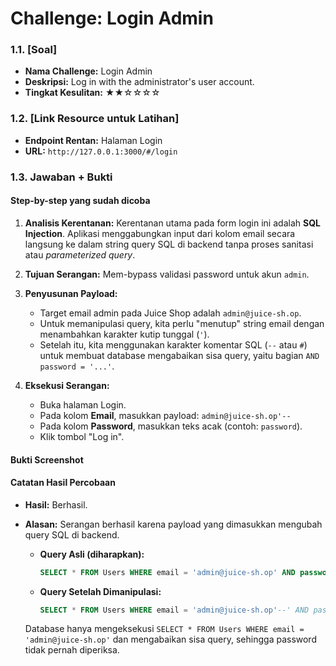 # Challenge: Login Admin

### 1.1. [Soal]

-   **Nama Challenge:** Login Admin
-   **Deskripsi:** Log in with the administrator's user account.
-   **Tingkat Kesulitan:** ★★☆☆☆☆

### 1.2. [Link Resource untuk Latihan]

-   **Endpoint Rentan:** Halaman Login
-   **URL:** `http://127.0.0.1:3000/#/login`

### 1.3. Jawaban + Bukti

#### Step-by-step yang sudah dicoba

1.  **Analisis Kerentanan:** Kerentanan utama pada form login ini adalah **SQL Injection**. Aplikasi menggabungkan input dari kolom email secara langsung ke dalam string query SQL di backend tanpa proses sanitasi atau *parameterized query*.

2.  **Tujuan Serangan:** Mem-bypass validasi password untuk akun `admin`.

3.  **Penyusunan Payload:**
    -   Target email admin pada Juice Shop adalah `admin@juice-sh.op`.
    -   Untuk memanipulasi query, kita perlu "menutup" string email dengan menambahkan karakter kutip tunggal (`'`).
    -   Setelah itu, kita menggunakan karakter komentar SQL (`--` atau `#`) untuk membuat database mengabaikan sisa query, yaitu bagian `AND password = '...'`.

4.  **Eksekusi Serangan:**
    -   Buka halaman Login.
    -   Pada kolom **Email**, masukkan payload: `admin@juice-sh.op'--`
    -   Pada kolom **Password**, masukkan teks acak (contoh: `password`).
    -   Klik tombol "Log in".

#### Bukti Screenshot

#### Catatan Hasil Percobaan

-   **Hasil:** Berhasil.

-   **Alasan:** Serangan berhasil karena payload yang dimasukkan mengubah query SQL di backend.

    -   **Query Asli (diharapkan):**
        ```sql
        SELECT * FROM Users WHERE email = 'admin@juice-sh.op' AND password = '<hashed_password>' AND deletedAt IS NULL
        ```

    -   **Query Setelah Dimanipulasi:**
        ```sql
        SELECT * FROM Users WHERE email = 'admin@juice-sh.op'--' AND password = '...' AND deletedAt IS NULL
        ```
    Database hanya mengeksekusi `SELECT * FROM Users WHERE email = 'admin@juice-sh.op'` dan mengabaikan sisa query, sehingga password tidak pernah diperiksa.
